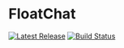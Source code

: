 # FloatChat

[![Latest Release](https://img.shields.io/github/v/release/shibijm/floatchat?label=Latest%20Release)](https://github.com/shibijm/floatchat/releases/latest)
[![Build Status](https://img.shields.io/github/actions/workflow/status/shibijm/floatchat/release.yml?label=Build&logo=github)](https://github.com/shibijm/floatchat/actions/workflows/release.yml)

